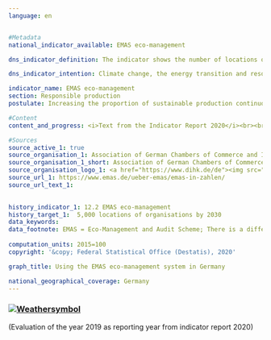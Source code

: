 ```yaml
---
language: en    


#Metadata    
national_indicator_available: EMAS eco-management    

dns_indicator_definition: The indicator shows the number of locations of organisations registered in Germany for EMAS (Eco-Management and Audit Scheme).    

dns_indicator_intention: Climate change, the energy transition and resource constraints are presenting companies with new challenges. As a result, they have to reshape their business processes, structures and products in an environmentally friendly and resource-saving manner. The EMAS environmental management system offers a concept of systematic corporate environmental protection and is associated with the goal of continuously improving the environmental performance of the organisation’s locations. For this reason, the target is to present a total of 5,000 locations of organisations complying with the EMAS environmental management system by 2030.    

indicator_name: EMAS eco-management    
section: Responsible production    
postulate: Increasing the proportion of sustainable production continuously    

#Content    
content_and_progress: <i>Text from the Indicator Report 2020</i><br><br>EMAS is a voluntary instrument of the European Union that helps companies and organisations of any size in any sector to continuously improve their environmental performance. EMAS is associated with an environmental reporting obligation (called an environmental statement) that contains the most important environmental impacts of the company in question and involves the compulsory provision of data on the topics of energy and material efficiency, emissions, water, waste and land use/biodiversity. Internal documents as well as the environmental statement are inspected by independent, government-approved environmental verifiers.<br><br>Organisations that pass the inspection, which have not violated legal requirements relating to the environment and against which no complaints have been made, are accepted into the EMAS register. The inspection must be repeated on a regular basis, no later than every three years. The Environmental Verification Committee1 is responsible for quality control. The environmental statement must be updated by the organisations annually; however, small and medium-sized companies may do so every two years since 2010, upon request. EMAS organisations and locations are registered by the responsible Chambers of Commerce and Industry or Crafts and listed in a publicly accessible database at the Association of German Chambers of Commerce and Industry. Data recorded using a standardised methodology are available from 2005 onwards.<br><br>In terms of methodology, note that the EMAS register shows the number of registrations. Participating organisations are free to include several locations under a single organisation registration (collective registration) or to have locations registered individually. Some companies have partly also registered their foreign locations in Germany. These are also contained in the EMAS register, but are not included in the number of EMAS locations shown here. Statistical data are available regarding the number of registered organisations and the number of locations, irrespective of whether they are part of a registered organisation (collective registration) or are registered as independent locations.<br><br>In 2017, a total of 2,176 EMAS locations were registered in Germany. This was an increase of 11.1 % compared with 2005. If we look at the development over the last five years, the indicator has on average been moving gradually in the direction of the set target. If the development continues without change, the goal for 2030 will nevertheless not be achieved.<br><br>The 2,176 EMAS locations registered in Germany in 2017 belonged to a total of 1,240 organisations, which were distributed very unevenly across the country. The majority of them were based in Baden-Württemberg (396) and Bavaria (288), followed by North Rhine-Westphalia (115). In contrast, there were just five organisations in Mecklenburg-Western Pomerania. Broken down by economic activities, 37.6 % of the organisations were allocated to manufacturing, 9.8 % to other service activities, 9.5 % to accommodation and food service activities and 7.6 % to the education sector in 2017.<br><br>The registered organisations employed a total of 985,195 people in 2017. This was an increase of 2.5 % compared with 2005.    

#Sources    
source_active_1: true
source_organisation_1: Association of German Chambers of Commerce and Industry (DIHK)
source_organisation_1_short: Association of German Chambers of Commerce and Industry
source_organisation_logo_1: <a href="https://www.dihk.de/de"><img src="https://g205sdgs.github.io/sdg-indicators/public/logosEn/dihk.png" alt=" Association of German Chambers of Commerce and Industry" title="Click here to visit the homepage of the organization" /></a>
source_url_1: https://www.emas.de/ueber-emas/emas-in-zahlen/                        
source_url_text_1:                         
    

history_indicator_1: 12.2 EMAS eco-management                    
history_target_1:  5,000 locations of organisations by 2030    
data_keywords:    
data_footnote: EMAS = Eco-Management and Audit Scheme; There is a difference between the national results and the results of the Länder due to locations abroad that are included in the count for the national results.    
    
computation_units: 2015=100    
copyright: '&copy; Federal Statistical Office (Destatis), 2020'    

graph_title: Using the EMAS eco-management system in Germany    

national_geographical_coverage: Germany    
---    
```

<div>
  <div class="my-header">
    <h3>
      <a href="https://sustainabledevelopment-deutschland.github.io/en/status/"><img src="https://g205sdgs.github.io/sdg-indicators/public/Wettersymbole/Wolke.png" title="The indicator is moving in the right direction but if the trend continues, the target value will be missed by more than 20&nbsp;% in the target year" alt="Weathersymbol" />
      </a>
    </h3>
  </div>
  <div class="my-header-note">
    <span>(Evaluation of the year 2019 as reporting year from indicator report 2020)</span>
  </div>
</div>